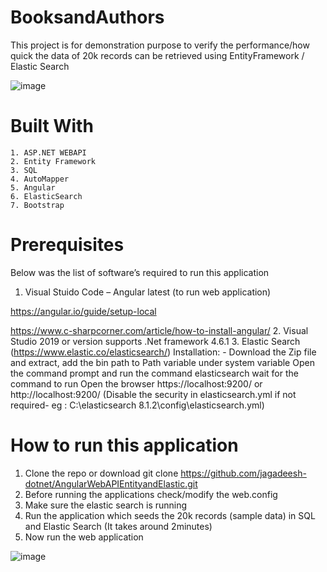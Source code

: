 # BooksandAuthors 
This project is for demonstration purpose to verify the performance/how quick the data of 20k records can be retrieved using EntityFramework / Elastic Search

![image](https://user-images.githubusercontent.com/5477822/163704745-fb493ee1-899a-4050-adc9-f12a2f50d659.png)

# Built With
	1. ASP.NET WEBAPI
	2. Entity Framework
	3. SQL
	4. AutoMapper
	5. Angular
	6. ElasticSearch
	7. Bootstrap

# Prerequisites
Below was the list of software’s required to run this application 
1.	Visual Stuido Code – Angular latest  (to run web application)

  https://angular.io/guide/setup-local
  
  https://www.c-sharpcorner.com/article/how-to-install-angular/
2. Visual Studio 2019 or version supports .Net framework 4.6.1
3. Elastic Search (https://www.elastic.co/elasticsearch/)
	  Installation: - Download the Zip file and extract, add the bin path to Path variable under system variable
                   Open the command prompt and run the command elasticsearch wait for the command to run
                   Open the browser https://localhost:9200/ or http://localhost:9200/ (Disable the security in elasticsearch.yml if not required- eg : C:\elasticsearch 8.1.2\config\elasticsearch.yml)

# How to run this application
1.	Clone the repo or download
   git clone https://github.com/jagadeesh-dotnet/AngularWebAPIEntityandElastic.git
2.	Before running the applications check/modify the web.config
3.	Make sure the elastic search is running
4.	Run the application which seeds the 20k records (sample data) in SQL and Elastic Search (It takes around 2minutes)
5.	Now run the web application

![image](https://user-images.githubusercontent.com/5477822/163706110-10a0bab7-eddc-498a-8035-c7d01a5d5291.png)
